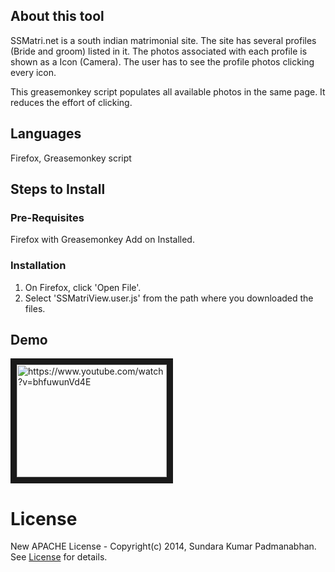 ## About this tool ##

SSMatri.net is a south indian matrimonial site. The site has several profiles (Bride and groom) listed in it. 
The photos associated with each profile is shown as a Icon (Camera). The user has to see the profile photos clicking every 
icon. 

This greasemonkey script populates all available photos in the same page. It reduces the effort of clicking. 

## Languages ##

Firefox, Greasemonkey script
     
## Steps to Install ##

### Pre-Requisites ###

Firefox with Greasemonkey Add on Installed. 

### Installation ###
  
1. On Firefox, click 'Open File'.
2. Select 'SSMatriView.user.js' from the path where you downloaded the files. 

## Demo ##

<a href="http://www.youtube.com/watch?feature=player_embedded&v=bhfuwunVd4E" target="_blank">
<img src="http://img.youtube.com/vi/bhfuwunVd4E/0.jpg" alt="https://www.youtube.com/watch?v=bhfuwunVd4E" width="240" height="180" border="10" /></a>

# License #
New APACHE License - Copyright(c) 2014, Sundara Kumar Padmanabhan. 
See [License](http://www.apache.org/licenses/LICENSE-2.0.html) for details.
